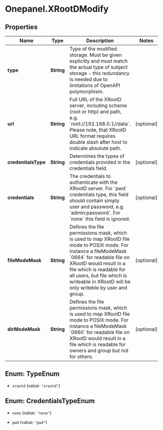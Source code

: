 # Onepanel.XRootDModify

## Properties
Name | Type | Description | Notes
------------ | ------------- | ------------- | -------------
**type** | **String** | Type of the modified storage. Must be given explicitly and must match the actual type of subject storage - this redundancy is needed due to limitations of OpenAPI polymorphism.  | 
**url** | **String** | Full URL of the XRootD server, including scheme (root or http) and path, e.g. &#x60;root://192.168.0.1//data&#x60;. Please note, that XRootD URL format requires double slash after host to indicate absolute path.  | [optional] 
**credentialsType** | **String** | Determines the types of credentials provided in the credentials field.  | [optional] 
**credentials** | **String** | The credentials to authenticate with the XRootD server. For &#x60;pwd&#x60; credentials type, this field should contain simply user and password, e.g. &#x60;admin:password&#x60;. For &#x60;none&#x60; this field is ignored.  | [optional] 
**fileModeMask** | **String** | Defines the file permissions mask, which is used to map XRootD file mode to POSIX mode. For instance a fileModeMask &#x60;0664&#x60; for readable file on XRootD would result in a file which is readable for all users, but file which is writeable in XRootD will be only writeble by user and group.  | [optional] 
**dirModeMask** | **String** | Defines the file permissions mask, which is used to map XRootD file mode to POSIX mode. For instance a fileModeMask &#x60;0660&#x60; for readable file on XRootD would result in a file which is readable for owners and group but not for others.  | [optional] 


<a name="TypeEnum"></a>
## Enum: TypeEnum


* `xrootd` (value: `"xrootd"`)




<a name="CredentialsTypeEnum"></a>
## Enum: CredentialsTypeEnum


* `none` (value: `"none"`)

* `pwd` (value: `"pwd"`)




